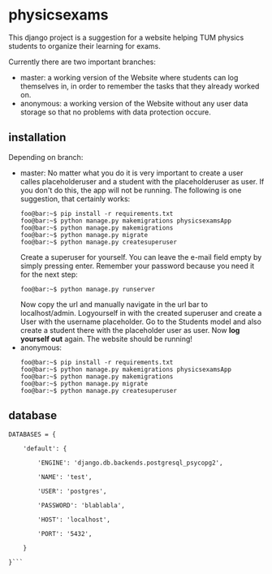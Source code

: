 # physicsexams
This django project is a suggestion for a website helping TUM physics students to organize their learning for exams. 

Currently there are two important branches: 
- master:  a working version of the Website where students can log themselves in, in order to remember the tasks that they already worked on.
- anonymous: a working version of the Website without any user data storage so that no problems with data protection occure.

## installation
Depending on branch:
- master:
    No matter what you do it is very important to create a user calles placeholderuser and a student
    with the placeholderuser as user. If you don't do this, the app will not be running. The following is one suggestion, that certainly works:
    ```console
    foo@bar:~$ pip install -r requirements.txt
    foo@bar:~$ python manage.py makemigrations physicsexamsApp
    foo@bar:~$ python manage.py makemigrations
    foo@bar:~$ python manage.py migrate
    foo@bar:~$ python manage.py createsuperuser
    ```
    Create a superuser for yourself. You can leave the e-mail field empty by simply pressing enter. 
    Remember your password because you need it for the next step:
    ```console
    foo@bar:~$ python manage.py runserver
    ```
    Now copy the url and manually navigate in the url bar to localhost/admin.
    Logyourself in with the created superuser and create a User with the username placeholder.
    Go to the Students model and also create a student there with the placeholder user as user.
    Now **log yourself out** again. The website should be running!
- anonymous:
    ```console
    foo@bar:~$ pip install -r requirements.txt
    foo@bar:~$ python manage.py makemigrations physicsexamsApp
    foo@bar:~$ python manage.py makemigrations
    foo@bar:~$ python manage.py migrate
    foo@bar:~$ python manage.py createsuperuser
    ```


## database
```In order to use a PostgreSQL database, change the current settings for the database to:
DATABASES = {
 
    'default': {
 
        'ENGINE': 'django.db.backends.postgresql_psycopg2',
 
        'NAME': 'test',
 
        'USER': 'postgres',
 
        'PASSWORD': 'blablabla',
 
        'HOST': 'localhost',
 
        'PORT': '5432',
 
    }
 
}```
